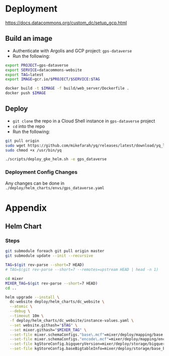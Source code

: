 # Deployment
https://docs.datacommons.org/custom_dc/setup_gcp.html

## Build an image
- Authenticate with Argolis and GCP project: `gps-dataverse`
- Run the following:
```bash
export PROJECT=gps-dataverse
export SERVICE=datacommons-website
export TAG=latest
export IMAGE=gcr.io/$PROJECT/$SERVICE:$TAG

docker build -t $IMAGE -f build/web_server/Dockerfile .
docker push $IMAGE
```

## Deploy
- `git clone` the repo in a Cloud Shell instance in `gps-dataverse` project
- `cd` into the repo
- Run the following:
```bash
git pull origin
sudo wget https://github.com/mikefarah/yq/releases/latest/download/yq_linux_amd64 -O /usr/bin/yq
sudo chmod +x /usr/bin/yq

./scripts/deploy_gke_helm.sh -e gps_dataverse
```

### Deployment Config Changes
Any changes can be done in `./deploy/helm_charts/envs/gps_dataverse.yaml`


# Appendix
## Helm Chart
### Steps
```bash
git submodule foreach git pull origin master
git submodule update --init --recursive

TAG=$(git rev-parse --short=7 HEAD)
# TAG=$(git rev-parse --short=7 --remotes=upstream HEAD | head -n 1)

cd mixer
MIXER_TAG=$(git rev-parse --short=7 HEAD)
cd ..

helm upgrade --install \
  dc-website deploy/helm_charts/dc_website \
  --atomic \
  --debug \
  --timeout 10m \
  -f deploy/helm_charts/dc_website/instance-values.yaml \
  --set website.githash="$TAG" \
  --set mixer.githash="$MIXER_TAG" \
  --set-file mixer.schemaConfigs."base\.mcf"=mixer/deploy/mapping/base.mcf \
  --set-file mixer.schemaConfigs."encode\.mcf"=mixer/deploy/mapping/encode.mcf \
  --set-file kgStoreConfig.bigqueryVersion=mixer/deploy/storage/bigquery.version \
  --set-file kgStoreConfig.baseBigtableInfo=mixer/deploy/storage/base_bigtable_info.yaml
```
